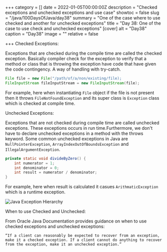 +++
category = []
date = 2022-01-05T00:00:00Z
description = "Checked exceptions and unchecked exceptions and use case"
showtoc = false
slug = "/java/100DaysOfJava/day38"
summary = "One of the case where to use checked and another for unchecked exceptions"
title = "Day 38: One of the case to use check and unchecked exceptions"
[cover]
alt = "Day38"
caption = "Day38"
image = ""
relative = false

+++
Checked Exceptions:

Exceptions that are checked during the compile time are called the checked exception. Basically compiler check for the exception to verify that a method or class that is throwing the exception have code that have given the code contingency. A way of handling with try-catch.

```java
File file = new File("/path/of/a/non/existing/file);
FileInputStream fileInputStream = new FileInputStream(file);
```
For example, here when instantiating `File` object if the file is not present then it throws `FileNotFoundException` and its super class is `Exception` class which is checked at compile time.


Unchecked Exceptions:

Exceptions that are not checked during compile time are called unchecked exceptions. These exceptions occurs in run time.Furthermore, we don't have to declare unchecked exceptions in a method with the throws keyword. Some common unchecked exceptions in Java are `NullPointerException`, `ArrayIndexOutOfBoundsException` and `IllegalArgumentException`.

```java
private static void divideByZero() {
    int numerator = 1;
    int denominator = 0;
    int result = numerator / denominator;
}
```
For example, here when result is calculated it casues `ArithmaticException` which is a runtime exception.

![Java Exception Hierarchy](https://www.oracleimg.com/technetwork/articles/entarch/javaexceptions-107916.jpg)


When to use Checked and Unchecked:

From Oracle Java Documentation provides guidance on when to use checked exceptions and unchecked exceptions:

`“If a client can reasonably be expected to recover from an exception, make it a checked exception. If a client cannot do anything to recover from the exception, make it an unchecked exception.”`
